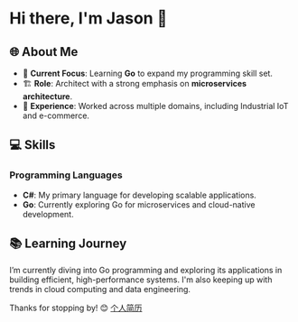 # Hi there, I'm Jason 👋

## 🌐 About Me

- 🔧 **Current Focus**: Learning **Go** to expand my programming skill set.
- 🏗️ **Role**: Architect with a strong emphasis on **microservices architecture**.
- 💼 **Experience**: Worked across multiple domains, including Industrial IoT and e-commerce.

## 💻 Skills

### Programming Languages
- **C#**: My primary language for developing scalable applications.
- **Go**: Currently exploring Go for microservices and cloud-native development.

## 📚 Learning Journey

I’m currently diving into Go programming and exploring its applications in building efficient, high-performance systems. I'm also keeping up with trends in cloud computing and data engineering.

Thanks for stopping by! 😊
[个人简历](https://visiky.github.io/resume/?branch=main&template=template3&user=Jasonbourne723)

